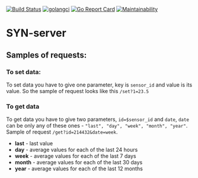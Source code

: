 [![Build Status](https://travis-ci.com/syn-inc/server.svg?branch=master)](https://travis-ci.com/syn-inc/server)
[![golangci](https://golangci.com/badges/github.com/syn-inc/server.svg)](https://golangci.com/r/github.com/syn-inc/server)
[![Go Report Card](https://goreportcard.com/badge/github.com/syn-inc/server)](https://goreportcard.com/report/github.com/syn-inc/server)
[![Maintainability](https://api.codeclimate.com/v1/badges/1fd3631ebfa1173067c2/maintainability)](https://codeclimate.com/github/syn-inc/server/maintainability)

# SYN-server
## Samples of requests:
### To set data:
To set data you have to give one parameter, key is `sensor_id` and value is its value. So the sample of request looks like this `/set?1=23.5`
### To get data
To get data you have to give two parameters, `id=$sensor_id` and `date`, `date` can be only any of these ones - `"last", "day", "week", "month", "year"`. Sample of request `/get?id=214432&date=week`.
- **last** - last value
- **day** - average values for each of the last 24 hours
- **week** - average values for each of the last 7 days
- **month** - average values for each of the last 30 days
- **year** - average values for each of the last 12 months
